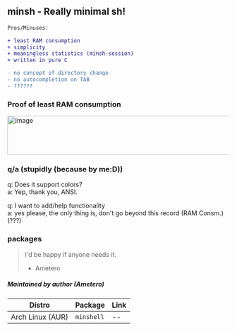 ## minsh - Really minimal sh!

```diff
Pros/Minuses:

+ least RAM consumption
+ simplicity
+ meaningless statistics (minsh-session)
+ written in pure C

- no concept of directory change
- no autocompletion on TAB
- ??????
```

### Proof of least RAM consumption
<img width="672" height="88" alt="image" src="https://github.com/user-attachments/assets/e6715754-907b-44be-8273-107cb67dbb3b" />


### q/a (stupidly (because by me:D))

q: Does it support colors?\
a: Yep, thank you, ANSI.

q: I want to add/help functionality\
a: yes please, the only thing is, don't go beyond this record (RAM Consm.) (???)

### packages
> I'd be happy if anyone needs it.
> - Ametero

##### Maintained by author (Ametero)
| Distro       | Package         | Link |
|-------------------|----------------|------------|
| Arch Linux (AUR)  | `minshell`   | -- |
